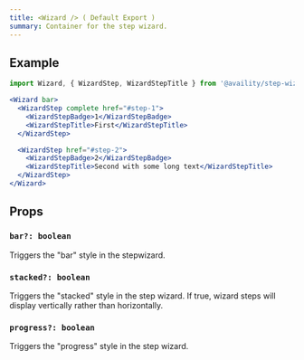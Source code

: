 ```yaml
---
title: <Wizard /> ( Default Export )
summary: Container for the step wizard.
---
```


## Example

```jsx live=true viewCode=true
import Wizard, { WizardStep, WizardStepTitle } from '@availity/step-wizard';

<Wizard bar>
  <WizardStep complete href="#step-1">
    <WizardStepBadge>1</WizardStepBadge>
    <WizardStepTitle>First</WizardStepTitle>
  </WizardStep>

  <WizardStep href="#step-2">
    <WizardStepBadge>2</WizardStepBadge>
    <WizardStepTitle>Second with some long text</WizardStepTitle>
  </WizardStep>
</Wizard>
```

## Props

### `bar?: boolean`

Triggers the "bar" style in the stepwizard.

### `stacked?: boolean`

Triggers the "stacked" style in the step wizard. If true, wizard steps will display vertically rather than horizontally.

### `progress?: boolean`

Triggers the "progress" style in the step wizard.
